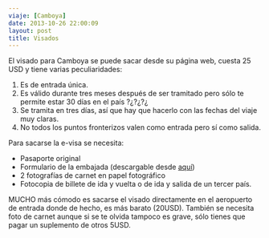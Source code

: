 ```yaml
---
viaje: [Camboya]
date: 2013-10-26 22:00:09
layout: post
title: Visados
---
```

<p>El visado para Camboya se puede sacar desde su página web, cuesta 25 USD y tiene varias peculiaridades:</p>
<ol>
<li>Es de entrada única.</li>
<li>Es válido durante tres meses después de ser tramitado pero sólo te permite estar 30 días en el país ?¿?¿?¿</li>
<li>Se tramita en tres días, así que hay que hacerlo con las fechas del viaje muy claras.</li>
<li>No todos los puntos fronterizos valen como entrada pero sí como salida.</li>
</ol>
<p>Para sacarse la e-visa se necesita:</p>
<ul>
<li>Pasaporte original</li>
<li>Formulario de la embajada (descargable desde <a title="formulario de la embajada" href="https://www.thaiembassy.org/madrid/contents/images/text_editor/files/Visado%20de%20Turista%20octubre%202013.pdf" target="_blank">aquí</a>)</li>
<li>2 fotografías de carnet en papel fotográfico</li>
<li>Fotocopia de billete de ida y vuelta o de ida y salida de un tercer país.</li>
</ul>
<p>MUCHO más cómodo es sacarse el visado directamente en el aeropuerto de entrada donde de hecho, es más barato (20USD). También se necesita foto de carnet aunque si se te olvida tampoco es grave, sólo tienes que pagar un suplemento de otros 5USD.</p>